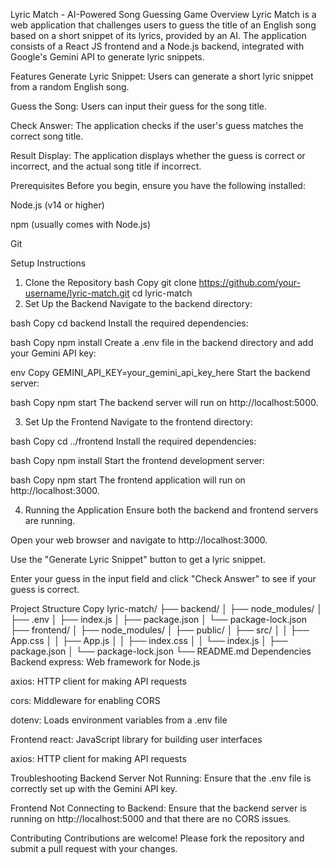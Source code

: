 Lyric Match - AI-Powered Song Guessing Game
Overview
Lyric Match is a web application that challenges users to guess the title of an English song based on a short snippet of its lyrics, provided by an AI. The application consists of a React JS frontend and a Node.js backend, integrated with Google's Gemini API to generate lyric snippets.

Features
Generate Lyric Snippet: Users can generate a short lyric snippet from a random English song.

Guess the Song: Users can input their guess for the song title.

Check Answer: The application checks if the user's guess matches the correct song title.

Result Display: The application displays whether the guess is correct or incorrect, and the actual song title if incorrect.

Prerequisites
Before you begin, ensure you have the following installed:

Node.js (v14 or higher)

npm (usually comes with Node.js)

Git

Setup Instructions
1. Clone the Repository
bash
Copy
git clone https://github.com/your-username/lyric-match.git
cd lyric-match
2. Set Up the Backend
Navigate to the backend directory:

bash
Copy
cd backend
Install the required dependencies:

bash
Copy
npm install
Create a .env file in the backend directory and add your Gemini API key:

env
Copy
GEMINI_API_KEY=your_gemini_api_key_here
Start the backend server:

bash
Copy
npm start
The backend server will run on http://localhost:5000.

3. Set Up the Frontend
Navigate to the frontend directory:

bash
Copy
cd ../frontend
Install the required dependencies:

bash
Copy
npm install
Start the frontend development server:

bash
Copy
npm start
The frontend application will run on http://localhost:3000.

4. Running the Application
Ensure both the backend and frontend servers are running.

Open your web browser and navigate to http://localhost:3000.

Use the "Generate Lyric Snippet" button to get a lyric snippet.

Enter your guess in the input field and click "Check Answer" to see if your guess is correct.

Project Structure
Copy
lyric-match/
├── backend/
│   ├── node_modules/
│   ├── .env
│   ├── index.js
│   ├── package.json
│   └── package-lock.json
├── frontend/
│   ├── node_modules/
│   ├── public/
│   ├── src/
│   │   ├── App.css
│   │   ├── App.js
│   │   ├── index.css
│   │   └── index.js
│   ├── package.json
│   └── package-lock.json
└── README.md
Dependencies
Backend
express: Web framework for Node.js

axios: HTTP client for making API requests

cors: Middleware for enabling CORS

dotenv: Loads environment variables from a .env file

Frontend
react: JavaScript library for building user interfaces

axios: HTTP client for making API requests

Troubleshooting
Backend Server Not Running: Ensure that the .env file is correctly set up with the Gemini API key.

Frontend Not Connecting to Backend: Ensure that the backend server is running on http://localhost:5000 and that there are no CORS issues.

Contributing
Contributions are welcome! Please fork the repository and submit a pull request with your changes.
